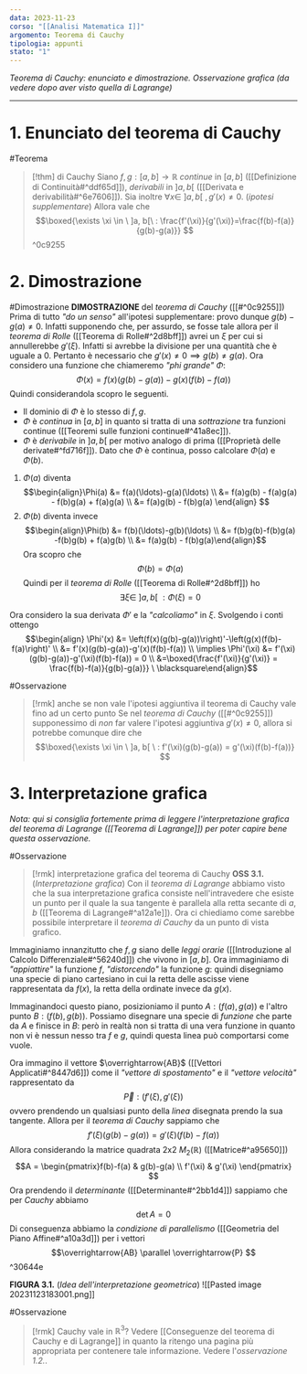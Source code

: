 ```yaml
---
data: 2023-11-23
corso: "[[Analisi Matematica I]]"
argomento: Teorema di Cauchy
tipologia: appunti
stato: "1"
---
```

*Teorema di Cauchy: enunciato e dimostrazione. Osservazione grafica (da vedere dopo aver visto quella di Lagrange)*
- - -
# 1. Enunciato del teorema di Cauchy
#Teorema 
> [!thm] di Cauchy
> Siano $f, g: [a,b] \longrightarrow \mathbb{R}$ *continue* in $[a, b]$ ([[Definizione di Continuità#^ddf65d]]), *derivabili* in $]a, b[$ ([[Derivata e derivabilità#^6e7606]]).
> Sia inoltre $\forall x \in \ ]a, b[\ , g'(x) \neq 0$. (*ipotesi supplementare*)
> Allora vale che
> $$\boxed{\exists \xi \in \ ]a, b[\ : \frac{f'(\xi)}{g'(\xi)}=\frac{f(b)-f(a)}{g(b)-g(a)}} $$ 
^0c9255
# 2. Dimostrazione
#Dimostrazione 
**DIMOSTRAZIONE** del *teorema di Cauchy* ([[#^0c9255]])
Prima di tutto *"do un senso"* all'ipotesi supplementare: provo dunque $g(b)-g(a) \neq 0$.
Infatti supponendo che, per assurdo, se fosse tale allora per il *teorema di Rolle* ([[Teorema di Rolle#^2d8bff]]) avrei un $\xi$ per cui si annullerebbe $g'(\xi)$. Infatti si avrebbe la divisione per una quantità che è uguale a $0$.
Pertanto è necessario che $g'(x) \neq 0 \implies g(b) \neq g(a)$.
Ora considero una funzione che chiameremo *"phi grande"* $\Phi$:
$$\Phi(x) = f(x)(g(b)-g(a))-g(x)(f(b)-f(a)) $$
Quindi considerandola scopro le seguenti.
- Il dominio di $\Phi$ è lo stesso di $f, g$.
- $\Phi$ è *continua* in $[a, b]$ in quanto si tratta di una *sottrazione* tra funzioni continue ([[Teoremi sulle funzioni continue#^41a8ec]]).
- $\Phi$ è *derivabile* in $]a, b[$ per motivo analogo di prima ([[Proprietà delle derivate#^fd716f]]).
Dato che $\Phi$ è continua, posso calcolare $\Phi(a)$ e $\Phi(b)$.
1. $\Phi(a)$ diventa
   $$\begin{align}\Phi(a) &= f(a)(\ldots)-g(a)(\ldots) \\ &= f(a)g(b) - f(a)g(a) - f(b)g(a) + f(a)g(a) \\ &= f(a)g(b) - f(b)g(a) \end{align} $$
1. $\Phi(b)$ diventa invece
   $$\begin{align}\Phi(b) &= f(b)(\ldots)-g(b)(\ldots) \\ &= f(b)g(b)-f(b)g(a) -f(b)g(b) + f(a)g(b) \\ &= f(a)g(b) - f(b)g(a)\end{align}$$
Ora scopro che
$$\Phi(b) = \Phi(a) $$
Quindi per il *teorema di Rolle* ([[Teorema di Rolle#^2d8bff]]) ho
$$\exists \xi \in\  ]a, b[ \  : \Phi(\xi) = 0 $$

Ora considero la sua derivata $\Phi'$ e la *"calcoliamo"* in $\xi$. Svolgendo i conti ottengo
$$\begin{align} \Phi'(x) &= \left(f(x)(g(b)-g(a))\right)'-\left(g(x)(f(b)-f(a)\right)' \\ &= f'(x)(g(b)-g(a))-g'(x)(f(b)-f(a)) \\ \implies \Phi'(\xi) &= f'(\xi)(g(b)-g(a))-g'(\xi)(f(b)-f(a)) = 0 \\ &=\boxed{\frac{f'(\xi)}{g'(\xi)} = \frac{f(b)-f(a)}{g(b)-g(a)}} \ \blacksquare\end{align}$$

#Osservazione 
> [!rmk] anche se non vale l'ipotesi aggiuntiva il teorema di Cauchy vale fino ad un certo punto
Se nel *teorema di Cauchy* ([[#^0c9255]]) supponessimo di *non* far valere l'ipotesi aggiuntiva $g'(x)\neq 0$, allora si potrebbe comunque dire che
$$\boxed{\exists \xi \in \ ]a, b[ \ : f'(\xi)(g(b)-g(a)) = g'(\xi)(f(b)-f(a))} $$
# 3. Interpretazione grafica
*Nota: qui si consiglia fortemente prima di leggere l'interpretazione grafica del teorema di Lagrange ([[Teorema di Lagrange]]) per poter capire bene questa osservazione.*

#Osservazione 
> [!rmk] interpretazione grafica del teorema di Cauchy
**OSS 3.1.** (*Interpretazione grafica*) Con il *teorema di Lagrange* abbiamo visto che la sua interpretazione grafica consiste nell'intravedere che esiste un punto per il quale la sua tangente è parallela alla retta secante di $a,b$ ([[Teorema di Lagrange#^a12a1e]]).
Ora ci chiediamo come sarebbe possibile interpretare il *teorema di Cauchy* da un punto di vista grafico.
>
Immaginiamo innanzitutto che $f, g$ siano delle *leggi orarie* ([[Introduzione al Calcolo Differenziale#^56240d]]) che vivono in $[a, b]$.
Ora immaginiamo di *"appiattire"* la funzione $f$, *"distorcendo"* la funzione $g$: quindi disegniamo una specie di piano cartesiano in cui la retta delle ascisse viene rappresentata da $f(x)$, la retta della ordinate invece da $g(x)$.
>
Immaginandoci questo piano, posizioniamo il punto $A: (f(a), g(a))$ e l'altro punto $B : (f(b), g(b))$.
Possiamo disegnare una specie di *funzione* che parte da $A$ e finisce in $B$: però in realtà non si tratta di una vera funzione in quanto non vi è nessun nesso tra $f$ e $g$, quindi questa linea può comportarsi come vuole.
>
Ora immagino il vettore $\overrightarrow{AB}$ ([[Vettori Applicati#^8447d6]]) come il *"vettore di spostamento"* e il *"vettore velocità"* rappresentato da
$$\overrightarrow{P}: (f'(\xi), g'(\xi))$$
ovvero prendendo un qualsiasi punto della *linea* disegnata prendo la sua tangente.
Allora per il *teorema di Cauchy* sappiamo che
$$f'(\xi)(g(b)-g(a))=g'(\xi)(f(b)-f(a)) $$
Allora considerando la matrice quadrata 2x2 $M_2(\mathbb{R})$ ([[Matrice#^a95650]])
$$A = \begin{pmatrix}f(b)-f(a) & g(b)-g(a) \\ f'(\xi) & g'(\xi) \end{pmatrix} $$
Ora prendendo il *determinante* ([[Determinante#^2bb1d4]]) sappiamo che per *Cauchy* abbiamo
$$ \det A = 0$$
Di conseguenza abbiamo la *condizione di parallelismo* ([[Geometria del Piano Affine#^a10a3d]]) per i vettori $$\overrightarrow{AB} \parallel \overrightarrow{P} $$
^30644e

**FIGURA 3.1.** (*Idea dell'interpretazione geometrica*)
![[Pasted image 20231123183001.png]]

#Osservazione 
> [!rmk] Cauchy vale in $\mathbb{R}^3$?
Vedere [[Conseguenze del teorema di Cauchy e di Lagrange]] in quanto la ritengo una pagina più appropriata per contenere tale informazione. Vedere l'*osservazione 1.2.*.

